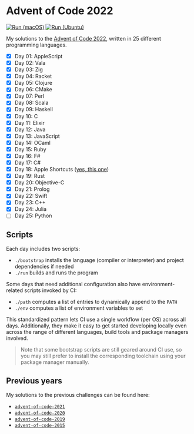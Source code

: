 # Advent of Code 2022

[![Run (macOS)](https://github.com/fwcd/advent-of-code-2022/actions/workflows/run-macos.yml/badge.svg)](https://github.com/fwcd/advent-of-code-2022/actions/workflows/run-macos.yml)
[![Run (Ubuntu)](https://github.com/fwcd/advent-of-code-2022/actions/workflows/run-ubuntu.yml/badge.svg)](https://github.com/fwcd/advent-of-code-2022/actions/workflows/run-ubuntu.yml)

My solutions to the [Advent of Code 2022](https://adventofcode.com/2022), written in 25 different programming languages.

- [x] Day 01: AppleScript
- [x] Day 02: Vala
- [x] Day 03: Zig
- [x] Day 04: Racket
- [x] Day 05: Clojure
- [x] Day 06: CMake
- [x] Day 07: Perl
- [x] Day 08: Scala
- [x] Day 09: Haskell
- [x] Day 10: C
- [x] Day 11: Elixir
- [x] Day 12: Java
- [x] Day 13: JavaScript
- [x] Day 14: OCaml
- [x] Day 15: Ruby
- [x] Day 16: F#
- [x] Day 17: C#
- [x] Day 18: Apple Shortcuts ([yes, this one](https://support.apple.com/en-us/guide/shortcuts/welcome/ios))
- [x] Day 19: Rust
- [x] Day 20: Objective-C
- [x] Day 21: Prolog
- [x] Day 22: Swift
- [x] Day 23: C++
- [x] Day 24: Julia
- [ ] Day 25: Python

## Scripts

Each day includes two scripts:

- `./bootstrap` installs the language (compiler or interpreter) and project dependencies if needed
- `./run` builds and runs the program

Some days that need additional configuration also have environment-related scripts invoked by CI:

- `./path` computes a list of entries to dynamically append to the `PATH`
- `./env` computes a list of environment variables to set

This standardized pattern lets CI use a single workflow (per OS) across all days. Additionally, they make it easy to get started developing locally even across the range of different languages, build tools and package managers involved.

> Note that some bootstrap scripts are still geared around CI use, so you may still prefer to install the corresponding toolchain using your package manager manually.

## Previous years

My solutions to the previous challenges can be found here:

- [`advent-of-code-2021`](https://github.com/fwcd/advent-of-code-2021)
- [`advent-of-code-2020`](https://github.com/fwcd/advent-of-code-2020)
- [`advent-of-code-2019`](https://github.com/fwcd/advent-of-code-2019)
- [`advent-of-code-2015`](https://github.com/fwcd/advent-of-code-2015)
